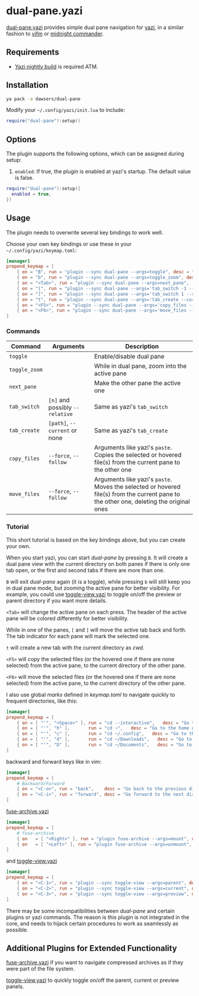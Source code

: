 # dual-pane.yazi

[dual-pane.yazi](https://github.com/dawsers/dual-pane.yazi) provides simple
dual pane navigation for [yazi](https://github.com/sxyazi/yazi/), in a similar
fashion to [vifm](https://github.com/vifm/vifm) or [midnight commander](https://midnight-commander.org/).

## Requirements

- [Yazi nightly build](https://github.com/sxyazi/yazi/releases/tag/nightly) is required ATM.

## Installation

```sh
ya pack -a dawsers/dual-pane
```

Modify your `~/.config/yazi/init.lua` to include:

``` lua
require("dual-pane"):setup()
```

## Options

The plugin supports the following options, which can be assigned during setup:

1. `enabled`: If true, the plugin is enabled at yazi's startup. The default value is false.

``` lua
require("dual-pane"):setup({
  enabled = true,
})
``````

## Usage

The plugin needs to overwrite several key bindings to work well.

Choose your own key bindings or use these in your `~/.config/yazi/keymap.toml`:

``` toml
[manager]
prepend_keymap = [
    { on = "B", run = "plugin --sync dual-pane --args=toggle", desc = "Dual-pane: toggle" },
    { on = "b", run = "plugin --sync dual-pane --args=toggle_zoom", desc = "Dual-pane: toggle zoom" },
    { on = "<Tab>", run = "plugin --sync dual-pane --args=next_pane",  desc = "Dual-pane: switch to the other pane" },
    { on = "[", run = "plugin --sync dual-pane --args='tab_switch -1 --relative'",  desc = "Dual-pane: switch active to previous tab" },
    { on = "]", run = "plugin --sync dual-pane --args='tab_switch 1 --relative'",  desc = "Dual-pane: switch active to next tab" },
    { on = "t", run = "plugin --sync dual-pane --args='tab_create --current'",  desc = "Dual-pane: create a new tab with CWD" },
    { on = "<F5>", run = "plugin --sync dual-pane --args='copy_files --follow'",  desc = "Dual-pane: copy selected files from active to inactive pane" },
    { on = "<F6>", run = "plugin --sync dual-pane --args='move_files --follow'",  desc = "Dual-pane: move selected files from active to inactive pane" },
]
```

### Commands

| Command                | Arguments                       | Description                                   |
|------------------------|---------------------------------|-----------------------------------------------|
| `toggle`               |                                 | Enable/disable dual pane                      |
| `toggle_zoom`          |                                 | While in dual pane, zoom into the active pane |
| `next_pane`            |                                 | Make the other pane the active one            |
| `tab_switch`           | `[n]` and possibly `--relative` | Same as yazi's `tab_switch`                   |
| `tab_create`           | `[path]`, `--current` or none   | Same as yazi's `tab_create`                   |
| `copy_files`           | `--force`, `--follow`           | Arguments like yazi's `paste`. Copies the selected or hovered file(s) from the current pane to the other one    |
| `move_files`           | `--force`, `--follow`           | Arguments like yazi's `paste`. Moves the selected or hovered file(s) from the current pane to the other one, deleting the original ones   |

### Tutorial

This short tutorial is based on the key bindings above, but you can create
your own.

When you start yazi, you can start *dual-pane* by pressing `B`. It will create
a dual pane view with the current directory on both panes if there is only one
tab open, or the first and second tabs if there are more than one.

`B` will exit *dual-pane* again (it is a toggle), while pressing `b` will still
keep you in dual pane mode, but zooming the active pane for better visibility.
For example, you could use [toggle-view.yazi](https://github.com/dawsers/toggle-view.yazi)
to toggle on/off the preview or parent directory if you want more details.

`<Tab>` will change the active pane on each press. The header of the active
pane will be colored differently for better visibility.

While in one of the panes, `[` and `]` will move the active tab back and
forth. The tab indicator for each pane will mark the selected one.

`t` will create a new tab with the current directory as *cwd*.

`<F5>` will copy the selected files (or the hovered one if there are none
selected) from the active pane, to the current directory of the other pane.

`<F6>` will move the selected files (or the hovered one if there are none
selected) from the active pane, to the current directory of the other pane.

I also use global *marks* defined in *keymap.toml* to navigate quickly to
frequent directories, like this:

``` toml
[namager]
prepend_keymap = [
    { on = [ "'", "<Space>" ], run = "cd --interactive",   desc = "Go to a directory interactively" },
    { on = [ "'", "h" ],       run = "cd ~",   desc = "Go to the home directory" },
    { on = [ "'", "c" ],       run = "cd ~/.config",   desc = "Go to the config directory" },
    { on = [ "'", "d" ],       run = "cd ~/Downloads",   desc = "Go to the Downloads directory" },
    { on = [ "'", "D" ],       run = "cd ~/Documents",   desc = "Go to the Documents directory" },
]
```

backward and forward keys like in vim:

``` toml
[namager]
prepend_keymap = [
    # Backward/Forward
    { on = "<C-o>", run = "back",    desc = "Go back to the previous directory" },
    { on = "<C-i>", run = "forward", desc = "Go forward to the next directory" },
]
```

[fuse-archive.yazi](https://github.com/dawsers/fuse-archive.yazi)

``` toml
[namager]
prepend_keymap = [
    # fuse-archive
    { on   = [ "<Right>" ], run = "plugin fuse-archive --args=mount", desc = "Mount selected archive" },
    { on   = [ "<Left>" ], run = "plugin fuse-archive --args=unmount", desc = "Unmount selected archive" },
]
```

and [toggle-view.yazi](https://github.com/dawsers/toggle-view.yazi)

``` toml
[namager]
prepend_keymap = [
    { on = "<C-1>", run = "plugin --sync toggle-view --args=parent", desc = "Toggle parent" },
    { on = "<C-2>", run = "plugin --sync toggle-view --args=current", desc = "Toggle current" },
    { on = "<C-3>", run = "plugin --sync toggle-view --args=preview", desc = "Toggle preview" },
]
```

There may be some incompatibilities between *dual-pane* and certain plugins or
yazi commands. The reason is this plugin is not integrated in the core, and needs
to hijack certain procedures to work as seamlessly as possible.


## Additional Plugins for Extended Functionality

[fuse-archive.yazi](https://github.com/dawsers/fuse-archive.yazi) if you want to
navigate compressed archives as if they were part of the file system.

[toggle-view.yazi](https://github.com/dawsers/toggle-view.yazi) to quickly
toggle on/off the parent, current or preview panels.
